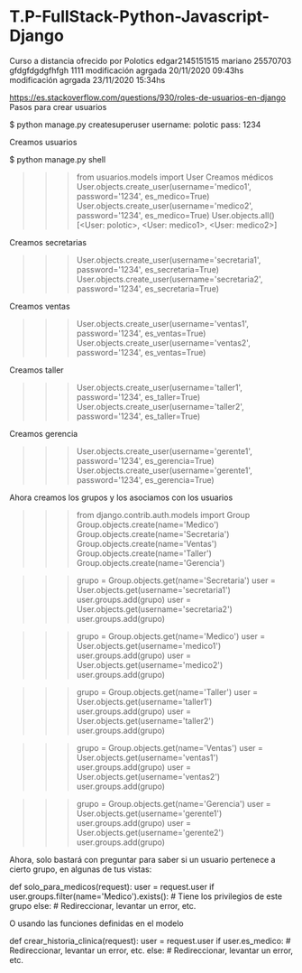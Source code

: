 # T.P-FullStack-Python-Javascript-Django

Curso a distancia ofrecido por Polotics
edgar2145151515
mariano 25570703 gfdgfdgdgfhfgh 1111
modificación agrgada 20/11/2020 09:43hs
modificación agrgada 23/11/2020 15:34hs

https://es.stackoverflow.com/questions/930/roles-de-usuarios-en-django
Pasos para crear usuarios

$ python manage.py createsuperuser
username: polotic
pass: 1234

Creamos usuarios

$ python manage.py shell

> > > from usuarios.models import User
> > > Creamos médicos
> > > User.objects.create_user(username='medico1', password='1234', es_medico=True)
> > > User.objects.create_user(username='medico2', password='1234', es_medico=True)
> > > User.objects.all()
> > > [<User: polotic>, <User: medico1>, <User: medico2>]

Creamos secretarias

> > > User.objects.create_user(username='secretaria1', password='1234', es_secretaria=True)
> > > User.objects.create_user(username='secretaria2', password='1234', es_secretaria=True)

Creamos ventas

> > > User.objects.create_user(username='ventas1', password='1234', es_ventas=True)
> > > User.objects.create_user(username='ventas2', password='1234', es_ventas=True)

Creamos taller

> > > User.objects.create_user(username='taller1', password='1234', es_taller=True)
> > > User.objects.create_user(username='taller2', password='1234', es_taller=True)

Creamos gerencia

> > > User.objects.create_user(username='gerente1', password='1234', es_gerencia=True)
> > > User.objects.create_user(username='gerente1', password='1234', es_gerencia=True)

Ahora creamos los grupos y los asociamos con los usuarios

> > > from django.contrib.auth.models import Group
> > > Group.objects.create(name='Medico')
> > > Group.objects.create(name='Secretaria')
> > > Group.objects.create(name='Ventas')
> > > Group.objects.create(name='Taller')
> > > Group.objects.create(name='Gerencia')

> > > grupo = Group.objects.get(name='Secretaria')
> > > user = User.objects.get(username='secretaria1')
> > > user.groups.add(grupo)
> > > user = User.objects.get(username='secretaria2')
> > > user.groups.add(grupo)

> > > grupo = Group.objects.get(name='Medico')
> > > user = User.objects.get(username='medico1')
> > > user.groups.add(grupo)
> > > user = User.objects.get(username='medico2')
> > > user.groups.add(grupo)

> > > grupo = Group.objects.get(name='Taller')
> > > user = User.objects.get(username='taller1')
> > > user.groups.add(grupo)
> > > user = User.objects.get(username='taller2')
> > > user.groups.add(grupo)

> > > grupo = Group.objects.get(name='Ventas')
> > > user = User.objects.get(username='ventas1')
> > > user.groups.add(grupo)
> > > user = User.objects.get(username='ventas2')
> > > user.groups.add(grupo)

> > > grupo = Group.objects.get(name='Gerencia')
> > > user = User.objects.get(username='gerente1')
> > > user.groups.add(grupo)
> > > user = User.objects.get(username='gerente2')
> > > user.groups.add(grupo)

Ahora, solo bastará con preguntar para saber si un usuario pertenece a cierto grupo, en algunas de tus vistas:

def solo_para_medicos(request):
user = request.user
if user.groups.filter(name='Medico').exists(): # Tiene los privilegios de este grupo
else: # Redireccionar, levantar un error, etc.

O usando las funciones definidas en el modelo

def crear_historia_clinica(request):
user = request.user
if user.es_medico: # Redireccionar, levantar un error, etc.
else: # Redireccionar, levantar un error, etc.
